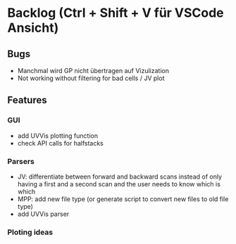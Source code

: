 # Backlog (Ctrl + Shift + V für VSCode Ansicht)


## Bugs
- Manchmal wird GP nicht übertragen auf Vizulization
- Not working without filtering for bad cells / JV plot



## Features

### GUI
- add UVVis plotting function
- check API calls for halfstacks

### Parsers
- JV: differentiate between forward and backward scans instead of only having a first and a second scan and the user needs to know which is which
- MPP: add new file type (or generate script to convert new files to old file type)
- add UVVis parser 


### Ploting ideas



